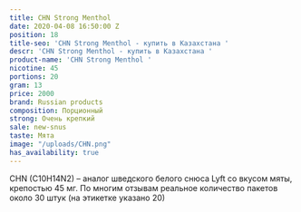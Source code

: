 ```yaml
---
title: CHN Strong Menthol
date: 2020-04-08 16:50:00 Z
position: 18
title-seo: 'CHN Strong Menthol - купить в Казахстана '
descr: 'CHN Strong Menthol - купить в Казахстана '
product-name: 'CHN Strong Menthol '
nicotine: 45
portions: 20
gram: 13
price: 2000
brand: Russian products
composition: Порционный
strong: Очень крепкий
sale: new-snus
taste: Мята
image: "/uploads/CHN.png"
has_availability: true
---
```


CHN (C10H14N2) – аналог шведского белого снюса Lyft со вкусом мяты, крепостью 45 мг. По многим отзывам реальное количество пакетов около 30 штук (на этикетке указано 20)